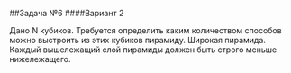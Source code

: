 ##Задача №6
####Вариант 2

Дано N кубиков. Требуется определить каким количеством способов можно выстроить из этих кубиков пирамиду. Широкая пирамида.​ Каждый вышележащий слой пирамиды должен быть строго меньше нижележащего.
